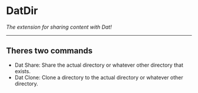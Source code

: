 # DatDir
*The extension for sharing content with Dat!*

---

## Theres two commands

* Dat Share: Share the actual directory or whatever other directory that exists.
* Dat Clone: Clone a directory to the actual directory or whatever other directory.